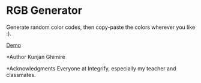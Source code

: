 # RGB  Generator

Generate random color codes, then copy-paste the colors wherever you like :). 


[Demo](https://ghimirekunji.github.io/RGB/)


*Author
Kunjan Ghimire

*Acknowledgments
Everyone at Integrify, especially my teacher and classmates.
